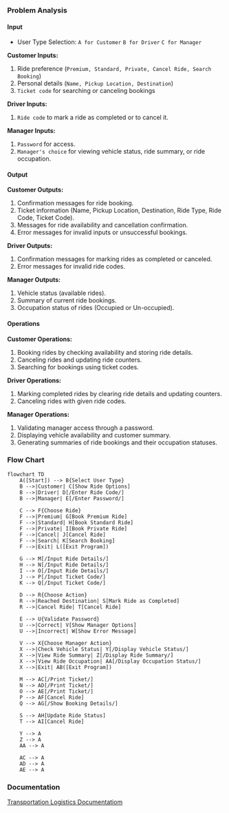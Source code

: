 ### Problem Analysis

#### Input

* User Type Selection:
`A for Customer`
`B for Driver`
`C for Manager`

**Customer Inputs:**

1. Ride preference (`Premium, Standard, Private, Cancel Ride, Search Booking`)
2. Personal details (`Name, Pickup Location, Destination`)
3. `Ticket code` for searching or canceling bookings

**Driver Inputs:**

1. `Ride code` to mark a ride as completed or to cancel it.


**Manager Inputs:**

1. `Password` for access.
2. `Manager's choice` for viewing vehicle status, ride summary, or ride occupation.

#### Output

**Customer Outputs:**

1. Confirmation messages for ride booking.
2. Ticket information (Name, Pickup Location, Destination, Ride Type, Ride Code, Ticket Code).
3. Messages for ride availability and cancellation confirmation.
4. Error messages for invalid inputs or unsuccessful bookings.

**Driver Outputs:**
1. Confirmation messages for marking rides as completed or canceled.
2. Error messages for invalid ride codes.

**Manager Outputs:**
1. Vehicle status (available rides).
2. Summary of current ride bookings.
3. Occupation status of rides (Occupied or Un-occupied).

#### Operations

**Customer Operations:**

1. Booking rides by checking availability and storing ride details.
2. Canceling rides and updating ride counters.
3. Searching for bookings using ticket codes.

**Driver Operations:**

1. Marking completed rides by clearing ride details and updating counters.
2. Canceling rides with given ride codes.

**Manager Operations:**

1. Validating manager access through a password.
2. Displaying vehicle availability and customer summary.
3. Generating summaries of ride bookings and their occupation statuses.

### Flow Chart
```mermaid
flowchart TD
    A([Start]) --> B{Select User Type}
    B -->|Customer| C[Show Ride Options]
    B -->|Driver| D[/Enter Ride Code/]
    B -->|Manager| E[/Enter Password/]

    C --> F{Choose Ride}
    F -->|Premium| G[Book Premium Ride]
    F -->|Standard| H[Book Standard Ride]
    F -->|Private| I[Book Private Ride]
    F -->|Cancel| J[Cancel Ride]
    F -->|Search| K[Search Booking]
    F -->|Exit| L([Exit Program])

    G --> M[/Input Ride Details/]
    H --> N[/Input Ride Details/]
    I --> O[/Input Ride Details/]
    J --> P[/Input Ticket Code/]
    K --> Q[/Input Ticket Code/]

    D --> R{Choose Action}
    R -->|Reached Destination| S[Mark Ride as Completed]
    R -->|Cancel Ride| T[Cancel Ride]

    E --> U{Validate Password}
    U -->|Correct| V[Show Manager Options]
    U -->|Incorrect| W[Show Error Message]

    V --> X{Choose Manager Action}
    X -->|Check Vehicle Status| Y[/Display Vehicle Status/]
    X -->|View Ride Summary| Z[/Display Ride Summary/]
    X -->|View Ride Occupation| AA[/Display Occupation Status/]
    X -->|Exit| AB([Exit Program])

    M --> AC[/Print Ticket/]
    N --> AD[/Print Ticket/]
    O --> AE[/Print Ticket/]
    P --> AF[Cancel Ride]
    Q --> AG[/Show Booking Details/]
    
    S --> AH[Update Ride Status]
    T --> AI[Cancel Ride]

    Y --> A
    Z --> A
    AA --> A

    AC --> A
    AD --> A
    AE --> A

```

### Documentation
[Transportation Logistics Documentatiom](https://docs.google.com/document/d/16v6SetqfVSkCYguBMDrBuSC9E5ncDGFVufHXXxHU23E/edit?tab=t.0)
